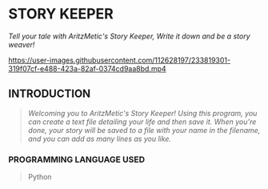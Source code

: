 # **STORY KEEPER**
 _Tell your tale with AritzMetic's Story Keeper,
Write it down and be a story weaver!_

https://user-images.githubusercontent.com/112628197/233819301-319f07cf-e488-423a-82af-0374cd9aa8bd.mp4

## **INTRODUCTION**
> _Welcoming you to AritzMetic's Story Keeper! Using this program, you can create a text file detailing your life and then save it. When you're done, your story will be saved to a file with your name in the filename, and you can add as many lines as you like._

### **PROGRAMMING LANGUAGE USED**
> Python
